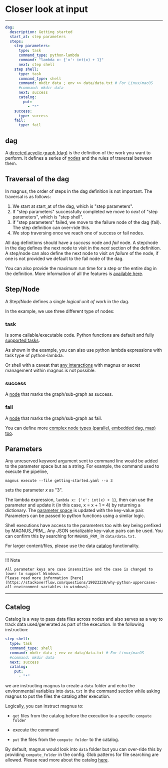 # Closer look at input

---

``` yaml
dag:
  description: Getting started
  start_at: step parameters
  steps:
    step parameters:
      type: task
      command_type: python-lambda
      command: "lambda x: {'x': int(x) + 1}"
      next: step shell
    step shell:
      type: task
      command_type: shell
      command: mkdir data ; env >> data/data.txt # For Linux/macOS
      #command: mkdir data
      next: success
      catalog:
        put:
          - "*"
    success:
      type: success
    fail:
      type: fail
```

## dag

A [directed acyclic graph (dag)](../../concepts/dag) is the definition of the work you want to perform. 
It defines a series of [nodes](../../concepts/nodes) and the rules of traversal between them. 

## Traversal of the dag

In magnus, the order of steps in the dag definition is not important. The traversal is as follows:

1. We start at start_at of the dag, which is "step parameters".
2. If "step parameters" successfully completed we move to *next* of "step parameters", which is "step shell".
3. if "step parameters" failed, we move to the failure node of the dag (fail). The step definition can over-ride this. 
4. We stop traversing once we reach one of success or fail nodes.

All dag definitions should have a *success* node and *fail* node. A step/node in the dag defines the next node to 
visit in the *next* section of the definition. A step/node can also define the next node to visit *on failure* 
of the node, if one is not provided we default to the fail node of the dag. 

You can also provide the maximum run time for a step or the entire dag in the definition. More information of all 
the features is [available here](../../concepts/dag). 


## Step/Node

A Step/Node defines a single *logical unit of work* in the dag. 

In the example, we use three different type of nodes:

### task

  Is some callable/executable code. 
  Python functions are default and fully [supported tasks](../../concepts/nodes/#task).

  As shown in the example, you can also use python lambda expressions with task type of python-lambda.
  
  Or shell with a caveat that [any interactions](../brief-concepts-output/#interaction_in_code) with magnus or 
  secret management within magnus is not possible.

### success
  
  A [node](../../concepts/nodes/#success) that marks the graph/sub-graph as success.

### fail
  
  A [node](../../concepts/nodes/#fail) that marks the graph/sub-graph as fail.


You can define more [complex node types (parallel, embedded dag, map) too](../../concepts/nodes/#nodes). 

## Parameters

Any unreserved keyword argument sent to command line would be added to the parameter 
space but as a string. For example, the command used to execute the pipeline,

```magnus execute --file getting-started.yaml --x 3```

sets the parameter *x* as "3".  

The lambda expression, ```lambda x: {'x': int(x) + 1}```, then can use the parameter and update it 
(in this case, x = x + 1 = 4) by returning a dictionary. The [parameter space](../../concepts/nodes/#passing_data) 
is updated with the key-value pair. Parameters can be passed to python functions using a similar logic.

Shell executions have access to the parameters too with key being prefixed by MAGNUS_PRM_. Any JSON serializable
key-value pairs can be used. You can confirm this by searching for ```MAGNUS_PRM_``` in ```data/data.txt```.

For larger content/files, please use the data [catalog](../../concepts/catalog) 
functionality.

---
!!! Note

    All parameter keys are case insensitive and the case is changed to lower to support Windows.
    Please read more information [here](https://stackoverflow.com/questions/19023238/why-python-uppercases-all-environment-variables-in-windows).

---


## Catalog

Catalog is a way to pass data files across nodes and also serves as a way to track data used/generated as part of the
execution. In the following instruction:

```yaml
step shell:
  type: task
  command_type: shell
  command: mkdir data ; env >> data/data.txt # For Linux/macOS
  #command: mkdir data
  next: success
  catalog:
    put:
      - "*"
```

we are instructing magnus to create a ```data``` folder and echo the environmental variables into ```data.txt``` in 
the command section while asking magnus to put the files the catalog after execution.

Logically, you can instruct magnus to:

- ```get``` files from the catalog before the execution to a specific ```compute folder```

- execute the command 

- ```put``` the files from the ```compute folder``` to the catalog.

By default, magnus would look into ```data``` folder but you can over-ride this by providing ```compute_folder``` in the
config. Glob patterns for file searching are allowed. Please read more about the catalog [here](../../concepts/catalog).